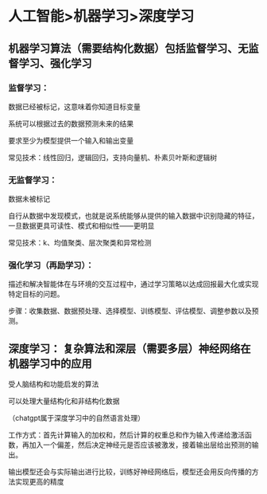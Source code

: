 # 人工智能>机器学习>深度学习

## 机器学习算法（需要结构化数据）包括监督学习、无监督学习、强化学习 

### 监督学习：

 数据已经被标记，这意味着你知道目标变量

 系统可以根据过去的数据预测未来的结果

 要求至少为模型提供一个输入和输出变量

 常见技术：线性回归，逻辑回归，支持向量机、朴素贝叶斯和逻辑树

### 无监督学习：

 数据未被标记

 自行从数据中发现模式，也就是说系统能够从提供的输入数据中识别隐藏的特征，一旦数据更具可读性、模式和相似性——更明显

 常见技术：k、均值聚类、层次聚类和异常检测

 ### 强化学习（再励学习）：

 描述和解决智能体在与环境的交互过程中，通过学习策略以达成回报最大化或实现特定目标的问题。

 步骤：收集数据、数据预处理、选择模型、训练模型、评估模型、调整参数以及预测。

## 深度学习： 复杂算法和深层（需要多层）神经网络在机器学习中的应用

 受人脑结构和功能启发的算法

 可以处理大量结构化和非结构化数据

 （chatgpt属于深度学习中的自然语言处理）

 工作方式：首先计算输入的加权和，然后计算的权重总和作为输入传递给激活函数，再加入一个偏差，然后决定神经元是否应该被激发，接着输出层给出预测的输出。

 输出模型还会与实际输出进行比较，训练好神经网络后，模型还会用反向传播的方法实现更高的精度